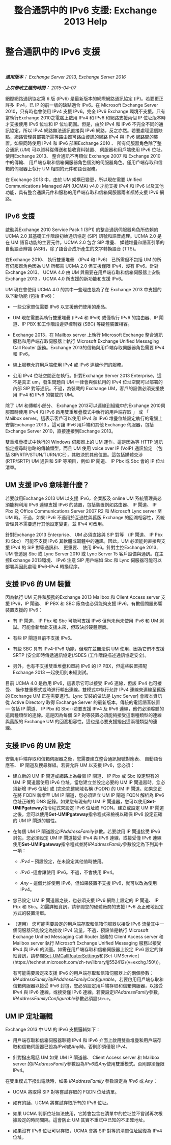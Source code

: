 ﻿---
title: '整合通訊中的 IPv6 支援: Exchange 2013 Help'
TOCTitle: 整合通訊中的 IPv6 支援
ms:assetid: 91242c85-ce4e-422a-954e-ab623d3d6939
ms:mtpsurl: https://technet.microsoft.com/zh-tw/library/JJ150536(v=EXCHG.150)
ms:contentKeyID: 50473733
ms.date: 05/21/2018
mtps_version: v=EXCHG.150
ms.translationtype: MT
---

# 整合通訊中的 IPv6 支援

 

_**適用版本：** Exchange Server 2013, Exchange Server 2016_

_**上次修改主題的時間：** 2015-04-07_

網際網路通訊協定第 6 版 (IPv6) 是最新版本的網際網路通訊協定 (IP)。若要更正許多 IPv4，已 IP 的前一版的缺點適合 IPv6。在 Microsoft Exchange Server 2010，只有時也會使用 IPv4 支援 IPv6。完全 IPv6 Exchange 環境不支援。只有當執行Exchange 2010之電腦上啟用 IPv4 和 IPv6 和網路支援兩個 IP 位址版本時才支援使用 IPv6 位址和 IP 位址範圍。但是，由於 IPv4 和 IPv6 不完全不同的通訊協定，所以 IPv4 網路無法通訊直接與 IPv6 網路，反之亦然。若要處理這個缺點，網路管理員部署所需等路由器可路由資訊的網路 IPv4 與 IPv6 網路間的裝置。如果同時使用 IPv4 和 IPv6 部署Exchange 2010 、 所有伺服器角色除了整合通訊 (UM) 可以資料從傳送和接收資料裝置、 伺服器和用戶端使用 IPv6 位址。使用Exchange 2013、 整合通訊不再類似 Exchange 2007 和 Exchange 2010 中的傳輸、 用戶端存取和信箱伺服器角色個別的伺服器角色。僅用戶端存取和信箱的伺服器上執行 UM 相關的元件和語音服務。

在 Exchange 2013 中，由於 UM 架構已變更，所以現在需要 Unified Communications Managed API (UCMA) v4.0 才能支援 IPv4 和 IPv6 以及其他功能，具有整合通訊元件和服務的用戶端存取和信箱伺服器兩者都將支援 IPv6 網路。

## IPv6 支援

啟動與Exchange 2010 Service Pack 1 (SP1) 的整合通訊伺服器角色所依賴的 UCMA 2.0 其基礎工作階段初始通訊協定 (SIP) 訊號和語音處理。UCMA 2.0 是在 UM 語音功能的主要元件。UCMA 2.0 包含 SIP 堆疊、 媒體堆疊和語音引擎的自動語音辨識 (ASR)，除了語音合成所產生的文字轉換語音 (TTS)。

在Exchange 2010、 執行雙重堆疊 （IPv4 和 IPv6） 已所需但不包括 UM 的所有伺服器角色因為 UM 所都需 UCMA 2.0 但支援僅限 IPv4，沒有 IPv6。針對Exchange 2013、 UCMA 4.0 由 UM 與需要在用戶端存取和信箱伺服器上安裝Exchange 2013 。UCMA 4.0 所支援的新功能和支援 IPv6。

UM 現在會使用 UCMA 4.0 的其中一些理由是為了在 Exchange 2013 中支援的以下新功能 (包括 IPv6)：

  - 一些公家單位需要 IPv6 以支援他們使用的產品。

  - UM 現在需要與執行雙重堆疊 (IPv4 和 IPv6) 或僅執行 IPv6 的路由器、IP 閘道、IP PBX 和工作階段邊界控制器 (SBC) 等硬體裝置相容。

  - Exchange 2013，在 Mailbox server 上執行 Microsoft Exchange 整合通訊服務和用戶端存取伺服器上執行 Microsoft Exchange Unified Messaging Call Router 服務。Exchange 2013的信箱與用戶端存取伺服器角色需要 IPv4 和 IPv6。

  - 線上服務允許用戶端使用 IPv4 或 IPv6 連線他們的服務。

  - 公用 IPv4 位址空間正在執行。針對Exchange Server 2013 Enterprise，這不是真正 um，發生問題自 UM 一律會與個私用的 IPv4 位址空間可以部署的內部 SIP 對等通訊。不過，為裝載的 Exchange UM，客戶的設備必須支援使用 IPv4 和 IPv6 的裝載的 UM。

除了 UM 和傳輸小部分、 Exchange 2013可以連線到組織中的Exchange 2010伺服器時使用 IPv4 和 IPv6 啟用雙重堆疊模式中執行的用戶端存取 」 或 「 Mailbox server。這表示客戶可以使用 IPv4 和 IPv6 堆疊位址設定執行的電腦上安裝Exchange 2013 。這可讓 IPv6 用戶端和其他 Exchange 伺服器，包括Exchange Server 2010，直接連接到Exchange 2013。

雙重堆疊模式中執行的 Windows 伺服器上的 UM 運作。這是因為等 HTTP 通訊協定搜尋時忽略的傳輸類型，而且 UM 使用 voice over IP (VoIP) 通訊協定 （包括 SIP/RTP/STUN/TURN/ICE），其取決於其他位置。這包括媒體交涉 (RTP/SRTP) UM 通告和 SIP 等項目，例如 IP 閘道、 IP Pbx 或 Sbc 會的 IP 位址清單。

## UM 支援 IPv6 意味著什麼？

若要啟用Exchange 2013 UM 以支援 IPv6，企業版及 online UM 系統管理員必須能夠利用 IPv6 連線支援 IPv6 的裝置，包括裝置例如路由器、 IP 閘道、 IP Pbx 及 Office Communications Server 2007 R2 和 Microsoft Lync server 至 UM 時。不過，如果 IPv6 不適用於互通性與舊版 Exchange 的回溯相容性，系統管理員不需要進行其他設定變更，並 IPv4 可改用。

針對Exchange 2013 Enterprise、 UM 必須直接與 SIP 對等 （IP 閘道、 IP Pbx 和 Sbc） 可能不支援 IPv6 其軟體或韌體中的通訊。因此，UM 必須能夠直接與支援 IPv4 的 SIP 對等通訊和、 更重要、 使用 IPv6。針對主控Exchange 2013、 UM 會透過 Sbc 或 Lync Server 2010 或 Lync Server 15 客戶設備與通訊。在主控Exchange 2013環境、 IPv6 注意 SIP 用戶端如 Sbc 和 Lync 伺服器可能可以部署與因此處理 IPv6-IPv4 轉換程序。

## 支援 IPv6 的 UM 裝置

因為執行 UM 元件和服務的Exchange 2013 Mailbox 和 Client Access server 支援 IPv6，IP 閘道、 IP PBX 和 SBC 廠商也必須能夠支援 IPv6。有數個問題影響裝置支援的 IPv6：

  - 有 IP 閘道、 IP Pbx 和 Sbc 可能可支援 IPv6 但尚未尚未使用 IPv6 和 UM 測試。可能會新增此支援未來，但取決於硬體廠商。

  - 有些 IP 閘道目前不支援 IPv6。

  - 有些 SBC 具有 IPv4-IPv6 功能，但現在並無法供 UM 使用，因為它們不支援 SRTP (安全即時傳遞通訊協定)/SDES (工作階段描述通訊協定安全)。

  - 另外，也有不支援雙重堆疊和單純 IPv6 的 IP PBX，但這些裝置搭配 Exchange 2013 一起使用則未經測試。

目前 UCMA 4.0 是啟用 IPv6，這表示它可以接受 IPv6 連線，但該 IPv4 也可接受、 操作雙重模式或時進行輸出連線。雙模式中執行允許 IPv4 連線來連線至舊版的 Exchange UM 正在需要進行。Lync 安裝的做法是 Lync Server\] 會版本資訊從 Active Directory 取得 Exchange Server 的最新版本。傳統的電話語音裝置 — 包括 IP 閘道、 IP Pbx 和 Sbc--若要支援 IPv4 及 IPv6 連線，他們必須聆聽的這兩種類型的連線。這是因為每個 SIP 對等裝置必須能夠接受這兩種類型的連線與舊版的 Exchange UM 的回溯相容性。這也是必要支援撥出這兩種類型的連線。

## 支援 IPv6 的 UM 設定

安裝用戶端存取和信箱伺服器之後，您需要建立整合通訊撥號對應表、 自動語音應答、 IP 閘道及搜尋群組。若要允許 UM 以支援 IPv6，您必須：

  - 建立新的 UM IP 閘道或網路上為每個 IP 閘道、 IP Pbx 或 Sbc 設定現有的 UM IP 閘道器使用 IPv6 位址。當您建立並設定必要的 UM IP 閘道器時，您必須新增 IPv6 位址\] 或 \[完全完整網域名稱 (FQDN) 的 UM IP 閘道。如果您正在將 FQDN 新增至 UM IP 閘道，您必須建立 UM IP 閘道 FQDN 解析為 IPv6 位址正確的 DNS 記錄。如果您有現有的 UM IP 閘道器，您可以使用**Set-UMIPgateway**指令程式來設定 IPv6 位址或 FQDN。建立或設定 UM IP 閘道之後，您可以使用**Get-UMIPgateway**指令程式來檢視以確保 IPv6 設定正確的 UM IP 閘道的屬性。

  - 在每個 UM IP 閘道設定*IPAddressFamily*參數。若要啟用 IP 閘道接受 IPv6 封包，您必須設定 UM IP 閘道接受 IPv4 與 IPv6 連線，或接受僅 IPv6 連線使用**Set-UMIPgateway**指令程式並將*IPAddressFamily*參數設定為下列其中一項：
    
      - *IPv4* – 預設設定，在未設定其他值時使用。
    
      - *IPv6* -這會讓使用 IPv6。不過，不會使用 IPv4。
    
      - *Any* – 這個允許使用 IPv6，但如果裝置不支援 IPv6，就可以改為使用 IPv4。

  - 您已設定 UM IP 閘道器之後，也必須支援 IPv6 網路上設定的 IP 閘道、 IP Pbx 和 Sbc。如需詳細資訊，請參閱您的硬體廠商的支援 IPv6 及正確地設定方式的裝置清單。

  - （選用） 您可能需要設定的用戶端存取和信箱伺服器以接受 IPv6 流量其中一個伺服器只能設定為接收 IPv4 流量。不過，預設值是執行 Microsoft Exchange Unified Messaging Call Router 服務的 Client Access server 和 Mailbox server 執行 Microsoft Exchange Unified Messaging 服務以接受 IPv4 與 IPv6 的流量。如需在用戶端存取和信箱伺服器上設定 IPv6 設定的詳細資訊，請參閱[Set-UMCallRouterSettings](https://technet.microsoft.com/zh-tw/library/jj215758\(v=exchg.150\))和[Set-UMService](https://technet.microsoft.com/zh-tw/library/jj552412\(v=exchg.150\))。
    
    有可能需要設定來支援 IPv6 的用戶端存取和信箱伺服器上的兩個參數： *IPAddressFamily*和*IPAddressFamilyConfigurable*。若要啟用用戶端存取和信箱伺服器以接受 IPv6 封包，您必須設定用戶端存取和信箱伺服器，以接受 IPv4 與 IPv6 連線，或接受僅 IPv6 連線。若要設定*IPAddressFamily*參數， *IPAddressFamilyConfigurable*參數必須設`$true`。

## UM IP 定址邏輯

Exchange 2013 中 UM 的 IPv6 支援邏輯如下：

  - 用戶端存取和信箱伺服器聆聽 IPv4 和 IPv6 介面上啟用雙重堆疊和用戶端存取和信箱伺服器已設為*IPv6*或*Any*時。否則即須僅限 IPv4。

  - 針對撥出電話 UM 如果 UM IP 閘道器、 Client Access server 和 Mailbox server 的*IPAddressFamily*參數設為*IPv6*或*Any*使用雙重模式。否則即須僅限 IPv4。

在雙重模式下撥出電話時，如果 *IPAddressFamily* 參數設定為 *IPv6* 或 *Any*：

  - UCMA 將取得 SIP 對等嘗試存取的 FQDN 位址清單。

  - 如有的話，UCMA 將嘗試存取所有的 IPv6 位址。

  - 如果 UCMA 判斷位址無法使用，它將會包含在清單中的位址並不嘗試再次根據設定的時間間隔。這會防止 UM 其實不重試中已知的不正確地址。

  - 如果沒有 IPv6 位址可以存取，UCMA 會將 SIP 對等的清單位址回復為 IPv4 位址。

